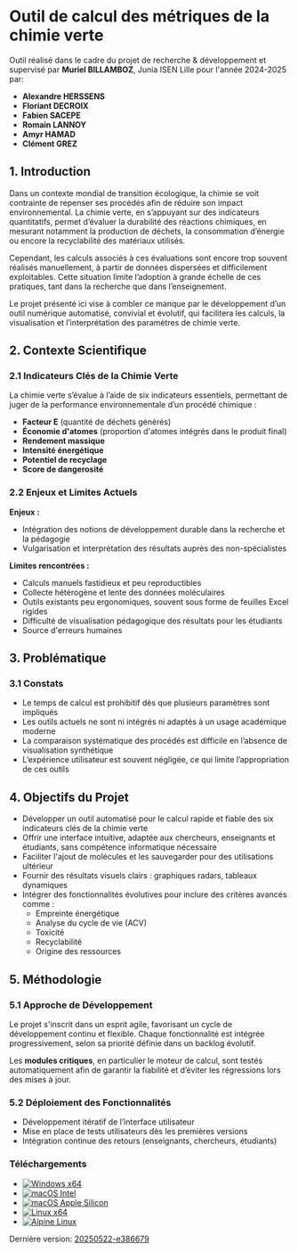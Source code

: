# Outil de calcul des métriques de la chimie verte

Outil réalisé dans le cadre du projet de recherche & développement et supervisé par **Muriel BILLAMBOZ**, Junia ISEN Lille pour l'année 2024-2025 par:
- **Alexandre HERSSENS**  
- **Floriant DECROIX**  
- **Fabien SACEPE**  
- **Romain LANNOY**  
- **Amyr HAMAD**  
- **Clément GREZ**


## 1. Introduction

Dans un contexte mondial de transition écologique, la chimie se voit contrainte de repenser ses procédés afin de réduire son impact environnemental. La chimie verte, en s’appuyant sur des indicateurs quantitatifs, permet d’évaluer la durabilité des réactions chimiques, en mesurant notamment la production de déchets, la consommation d’énergie ou encore la recyclabilité des matériaux utilisés.

Cependant, les calculs associés à ces évaluations sont encore trop souvent réalisés manuellement, à partir de données dispersées et difficilement exploitables. Cette situation limite l’adoption à grande échelle de ces pratiques, tant dans la recherche que dans l’enseignement.

Le projet présenté ici vise à combler ce manque par le développement d’un outil numérique automatisé, convivial et évolutif, qui facilitera les calculs, la visualisation et l’interprétation des paramètres de chimie verte.

## 2. Contexte Scientifique

### 2.1 Indicateurs Clés de la Chimie Verte

La chimie verte s’évalue à l’aide de six indicateurs essentiels, permettant de juger de la performance environnementale d’un procédé chimique :

- **Facteur E** (quantité de déchets générés)  
- **Économie d'atomes** (proportion d'atomes intégrés dans le produit final)  
- **Rendement massique**  
- **Intensité énergétique**  
- **Potentiel de recyclage**  
- **Score de dangerosité**

### 2.2 Enjeux et Limites Actuels

**Enjeux :**

- Intégration des notions de développement durable dans la recherche et la pédagogie  
- Vulgarisation et interprétation des résultats auprès des non-spécialistes  

**Limites rencontrées :**

- Calculs manuels fastidieux et peu reproductibles
- Collecte hétérogène et lente des données moléculaires  
- Outils existants peu ergonomiques, souvent sous forme de feuilles Excel rigides  
- Difficulté de visualisation pédagogique des résultats pour les étudiants  
- Source d'erreurs humaines

## 3. Problématique

### 3.1 Constats

- Le temps de calcul est prohibitif dès que plusieurs paramètres sont impliqués  
- Les outils actuels ne sont ni intégrés ni adaptés à un usage académique moderne  
- La comparaison systématique des procédés est difficile en l’absence de visualisation synthétique  
- L’expérience utilisateur est souvent négligée, ce qui limite l’appropriation de ces outils  

## 4. Objectifs du Projet

- Développer un outil automatisé pour le calcul rapide et fiable des six indicateurs clés de la chimie verte  
- Offrir une interface intuitive, adaptée aux chercheurs, enseignants et étudiants, sans compétence informatique nécessaire  
- Faciliter l'ajout de molécules et les sauvegarder pour des utilisations ultérieur
- Fournir des résultats visuels clairs : graphiques radars, tableaux dynamiques  
- Intégrer des fonctionnalités évolutives pour inclure des critères avancés comme :  
  - Empreinte énergétique  
  - Analyse du cycle de vie (ACV)  
  - Toxicité  
  - Recyclabilité  
  - Origine des ressources  

## 5. Méthodologie

### 5.1 Approche de Développement

Le projet s'inscrit dans un esprit agile, favorisant un cycle de développement continu et flexible. Chaque fonctionnalité est intégrée progressivement, selon sa priorité définie dans un backlog évolutif.

Les **modules critiques**, en particulier le moteur de calcul, sont testés automatiquement afin de garantir la fiabilité et d’éviter les régressions lors des mises à jour.

### 5.2 Déploiement des Fonctionnalités

- Développement itératif de l’interface utilisateur  
- Mise en place de tests utilisateurs dès les premières versions  
- Intégration continue des retours (enseignants, chercheurs, étudiants)

### Téléchargements
- [![Windows x64](https://img.shields.io/badge/Windows%20x64-Télécharger-blue)](https://github.com/haleczander/AP4_PROJET_RECHERCHE/releases/download/20250522-e386679/metrique_chimie_verte-20250522-e386679-win-x64.zip)
- [![macOS Intel](https://img.shields.io/badge/macOS%20Intel-Télécharger-blue)](https://github.com/haleczander/AP4_PROJET_RECHERCHE/releases/download/20250522-e386679/metrique_chimie_verte-20250522-e386679-macos-x64.zip)
- [![macOS Apple Silicon](https://img.shields.io/badge/macOS%20Apple%20Silicon-Télécharger-blue)](https://github.com/haleczander/AP4_PROJET_RECHERCHE/releases/download/20250522-e386679/metrique_chimie_verte-20250522-e386679-macos-arm64.zip)
- [![Linux x64](https://img.shields.io/badge/Linux%20x64-Télécharger-blue)](https://github.com/haleczander/AP4_PROJET_RECHERCHE/releases/download/20250522-e386679/metrique_chimie_verte-20250522-e386679-linux-x64.zip)
- [![Alpine Linux](https://img.shields.io/badge/Alpine-Télécharger-blue)](https://github.com/haleczander/AP4_PROJET_RECHERCHE/releases/download/20250522-e386679/metrique_chimie_verte-20250522-e386679-alpine-x64.zip)

Dernière version: [20250522-e386679](https://github.com/haleczander/AP4_PROJET_RECHERCHE/releases/tag/20250522-e386679)
